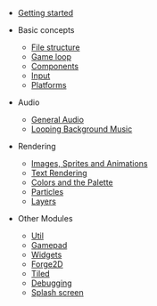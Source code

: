 - [Getting started](/)

- Basic concepts
    - [File structure](structure.md)
    - [Game loop](game.md)
    - [Components](components.md)
    - [Input](input.md)
    - [Platforms](platforms.md)

- Audio
    - [General Audio](audio.md)
    - [Looping Background Music](bgm.md)

- Rendering
    - [Images, Sprites and Animations](images.md)
    - [Text Rendering](text.md)
    - [Colors and the Palette](palette.md)
    - [Particles](particles.md)
    - [Layers](layers.md)

- Other Modules
    - [Util](util.md)
    - [Gamepad](gamepad.md)
    - [Widgets](widgets.md)
    - [Forge2D](forge2d.md)
    - [Tiled](tiled.md)
    - [Debugging](debug.md)
    - [Splash screen](splash_screen.md)
